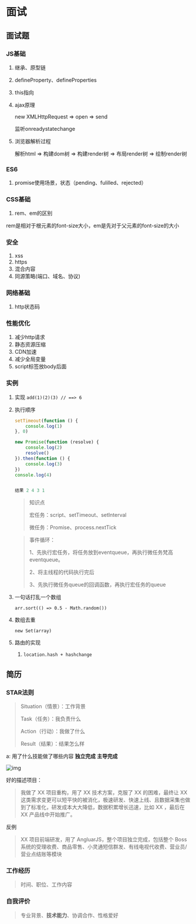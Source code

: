 # 面试 #

## 面试题 ##

### JS基础 ###

1. 继承、原型链

2. defineProperty、defineProperties

3. this指向

4. ajax原理

   new XMLHttpRequest => open => send

   监听onreadystatechange

5. 浏览器解析过程

   解析html => 构建dom树 => 构建render树 => 布局render树 => 绘制render树



### ES6 ###

1. promise使用场景，状态（pending、fulilled、rejected）



### CSS基础 ###

1. rem、em的区别

​	rem是相对于根元素的font-size大小，em是先对于父元素的font-size的大小

### 安全 ###

1. xss
2. https
3. 混合内容
4. 同源策略(端口、域名、协议)

### 网络基础 ###

1.  http状态码

### 性能优化 ###

1. 减少http请求
2. 静态资源压缩
3. CDN加速
4. 减少全局变量
5. script标签放body后面

### 实例 ###

1.  实现 `add(1)(2)(3) // ==> 6`

2. 执行顺序

   ```javascript
   setTimeout(function () {
       console.log(1)
   }, 0)
   
   new Promise(function (resolve) {
       console.log(2)
       resolve()
   }).then(function () {
       console.log(3)
   })
   console.log(4)
   
   
   结果 2 4 3 1
   ```

   > 知识点
   >
   > 宏任务：script、setTimeout、setInterval
   >
   > 微任务：Promise、process.nextTick

   > 事件循环：
   >
   > 1、先执行宏任务，将任务放到eventqueue，再执行微任务梵高eventqueue。
   >
   > 2、将主线程的代码执行完后
   >
   > 3、先执行微任务queue的回调函数，再执行宏任务的queue

3. 一句话打乱一个数组

   `arr.sort(() => 0.5 - Math.random())`

4. 数组去重

   `new Set(array)`

5. 路由的实现

   1. `location.hash + hashchange`



## 简历 ##



### STAR法则 ###

> Situation（情景）：工作背景
>
> Task（任务）：我负责什么
>
> Action（行动）：我做了什么
>
> Result（结果）：结果怎么样



a: 用了什么技能做了哪些内容 **独立完成** **主导完成**

![img](https://pic1.zhimg.com/80/v2-731d88115a38c40c5351998d722d2010_hd.jpg) 



好的描述项目：

> 我做了 XX 项目重构，用了 XX 技术方案，克服了 XX 的困难，最终让 XX 这类需求变更可以短平快的被消化，极速研发、快速上线、且数据采集也做到了标准化，研发成本大大降低，数据积累增长迅速，比如 XX ，最后在 XX 产品线中开始推广。

反例

> XX 项目前端研发，用了 AngluarJS，整个项目独立完成，包括整个 Boss 系统的受理收费、商品零售、小灵通短信群发、有线电视代收费、营业员/营业点结账等模块 



### 工作经历 ###

> 时间、职位、工作内容



### 自我评价 ###

> 专业背景、**技术能力**、协调合作、性格爱好

